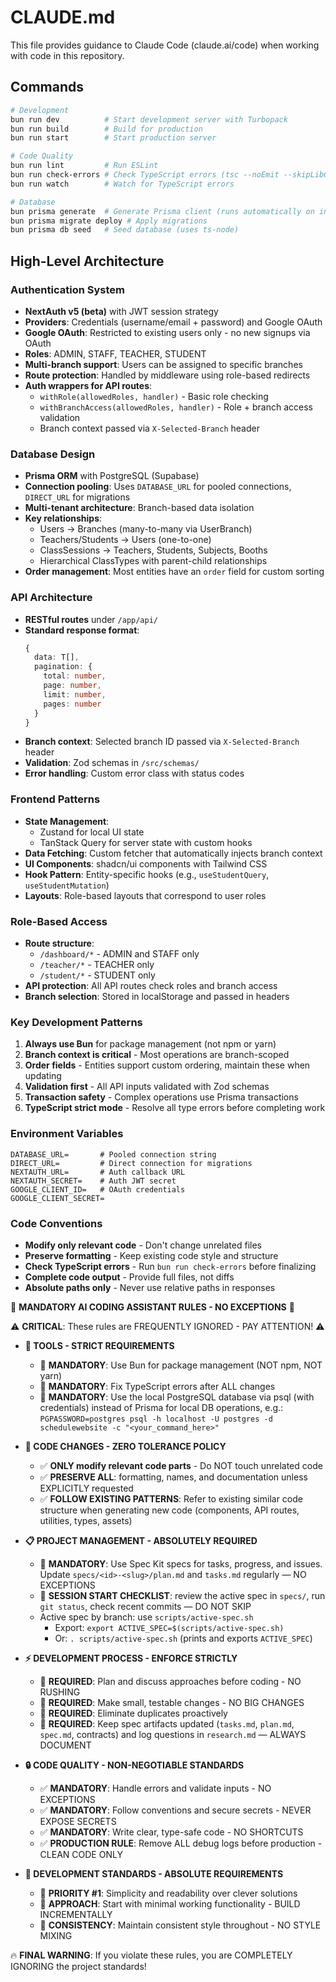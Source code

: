 # CLAUDE.md

This file provides guidance to Claude Code (claude.ai/code) when working with code in this repository.

## Commands

```bash
# Development
bun run dev          # Start development server with Turbopack
bun run build        # Build for production
bun run start        # Start production server

# Code Quality
bun run lint         # Run ESLint
bun run check-errors # Check TypeScript errors (tsc --noEmit --skipLibCheck)
bun run watch        # Watch for TypeScript errors

# Database
bun prisma generate  # Generate Prisma client (runs automatically on install)
bun prisma migrate deploy # Apply migrations
bun prisma db seed   # Seed database (uses ts-node)
```

## High-Level Architecture

### Authentication System
- **NextAuth v5 (beta)** with JWT session strategy
- **Providers**: Credentials (username/email + password) and Google OAuth
- **Google OAuth**: Restricted to existing users only - no new signups via OAuth
- **Roles**: ADMIN, STAFF, TEACHER, STUDENT
- **Multi-branch support**: Users can be assigned to specific branches
- **Route protection**: Handled by middleware using role-based redirects
- **Auth wrappers for API routes**:
  - `withRole(allowedRoles, handler)` - Basic role checking
  - `withBranchAccess(allowedRoles, handler)` - Role + branch access validation
  - Branch context passed via `X-Selected-Branch` header

### Database Design
- **Prisma ORM** with PostgreSQL (Supabase)
- **Connection pooling**: Uses `DATABASE_URL` for pooled connections, `DIRECT_URL` for migrations
- **Multi-tenant architecture**: Branch-based data isolation
- **Key relationships**:
  - Users → Branches (many-to-many via UserBranch)
  - Teachers/Students → Users (one-to-one)
  - ClassSessions → Teachers, Students, Subjects, Booths
  - Hierarchical ClassTypes with parent-child relationships
- **Order management**: Most entities have an `order` field for custom sorting

### API Architecture
- **RESTful routes** under `/app/api/`
- **Standard response format**:
  ```typescript
  {
    data: T[],
    pagination: {
      total: number,
      page: number,
      limit: number,
      pages: number
    }
  }
  ```
- **Branch context**: Selected branch ID passed via `X-Selected-Branch` header
- **Validation**: Zod schemas in `/src/schemas/`
- **Error handling**: Custom error class with status codes

### Frontend Patterns
- **State Management**:
  - Zustand for local UI state
  - TanStack Query for server state with custom hooks
- **Data Fetching**: Custom fetcher that automatically injects branch context
- **UI Components**: shadcn/ui components with Tailwind CSS
- **Hook Pattern**: Entity-specific hooks (e.g., `useStudentQuery`, `useStudentMutation`)
- **Layouts**: Role-based layouts that correspond to user roles

### Role-Based Access
- **Route structure**:
  - `/dashboard/*` - ADMIN and STAFF only
  - `/teacher/*` - TEACHER only
  - `/student/*` - STUDENT only
- **API protection**: All API routes check roles and branch access
- **Branch selection**: Stored in localStorage and passed in headers

### Key Development Patterns
1. **Always use Bun** for package management (not npm or yarn)
2. **Branch context is critical** - Most operations are branch-scoped
3. **Order fields** - Entities support custom ordering, maintain these when updating
4. **Validation first** - All API inputs validated with Zod schemas
5. **Transaction safety** - Complex operations use Prisma transactions
6. **TypeScript strict mode** - Resolve all type errors before completing work

### Environment Variables
```env
DATABASE_URL=       # Pooled connection string
DIRECT_URL=         # Direct connection for migrations
NEXTAUTH_URL=       # Auth callback URL
NEXTAUTH_SECRET=    # Auth JWT secret
GOOGLE_CLIENT_ID=   # OAuth credentials
GOOGLE_CLIENT_SECRET=
```

### Code Conventions
- **Modify only relevant code** - Don't change unrelated files
- **Preserve formatting** - Keep existing code style and structure
- **Check TypeScript errors** - Run `bun run check-errors` before finalizing
- **Complete code output** - Provide full files, not diffs
- **Absolute paths only** - Never use relative paths in responses

🚨 **MANDATORY AI CODING ASSISTANT RULES - NO EXCEPTIONS** 🚨

⚠️ **CRITICAL**: These rules are FREQUENTLY IGNORED - PAY ATTENTION! ⚠️

- **🔧 TOOLS - STRICT REQUIREMENTS**

  - 🛑 **MANDATORY**: Use Bun for package management (NOT npm, NOT yarn)
  - 🛑 **MANDATORY**: Fix TypeScript errors after ALL changes
  - 🛑 **MANDATORY**: Use the local PostgreSQL database via psql (with credentials) instead of Prisma for local DB operations, e.g.: `PGPASSWORD=postgres psql -h localhost -U postgres -d schedulewebsite -c "<your_command_here>"`

- **📝 CODE CHANGES - ZERO TOLERANCE POLICY**

  - ✅ **ONLY modify relevant code parts** - Do NOT touch unrelated code
  - ✅ **PRESERVE ALL**: formatting, names, and documentation unless EXPLICITLY requested
  - ✅ **FOLLOW EXISTING PATTERNS**: Refer to existing similar code structure when generating new code (components, API routes, utilities, types, assets)

- **📋 PROJECT MANAGEMENT - ABSOLUTELY REQUIRED**

  - 🔴 **MANDATORY**: Use Spec Kit specs for tasks, progress, and issues. Update `specs/<id>-<slug>/plan.md` and `tasks.md` regularly — NO EXCEPTIONS
  - 🔴 **SESSION START CHECKLIST**: review the active spec in `specs/`, run `git status`, check recent commits — DO NOT SKIP
  - Active spec by branch: use `scripts/active-spec.sh`
    - Export: `export ACTIVE_SPEC=$(scripts/active-spec.sh)`
    - Or: `. scripts/active-spec.sh` (prints and exports `ACTIVE_SPEC`)

- **⚡ DEVELOPMENT PROCESS - ENFORCE STRICTLY**

  - 🛑 **REQUIRED**: Plan and discuss approaches before coding - NO RUSHING
  - 🛑 **REQUIRED**: Make small, testable changes - NO BIG CHANGES
  - 🛑 **REQUIRED**: Eliminate duplicates proactively
  - 🛑 **REQUIRED**: Keep spec artifacts updated (`tasks.md`, `plan.md`, `spec.md`, contracts) and log questions in `research.md` — ALWAYS DOCUMENT

- **🔒 CODE QUALITY - NON-NEGOTIABLE STANDARDS**

  - ✅ **MANDATORY**: Handle errors and validate inputs - NO EXCEPTIONS
  - ✅ **MANDATORY**: Follow conventions and secure secrets - NEVER EXPOSE SECRETS
  - ✅ **MANDATORY**: Write clear, type-safe code - NO SHORTCUTS
  - ✅ **PRODUCTION RULE**: Remove ALL debug logs before production - CLEAN CODE ONLY

- **📐 DEVELOPMENT STANDARDS - ABSOLUTE REQUIREMENTS**
  - 🎯 **PRIORITY #1**: Simplicity and readability over clever solutions
  - 🎯 **APPROACH**: Start with minimal working functionality - BUILD INCREMENTALLY
  - 🎯 **CONSISTENCY**: Maintain consistent style throughout - NO STYLE MIXING

🔥 **FINAL WARNING**: If you violate these rules, you are COMPLETELY IGNORING the project standards!
